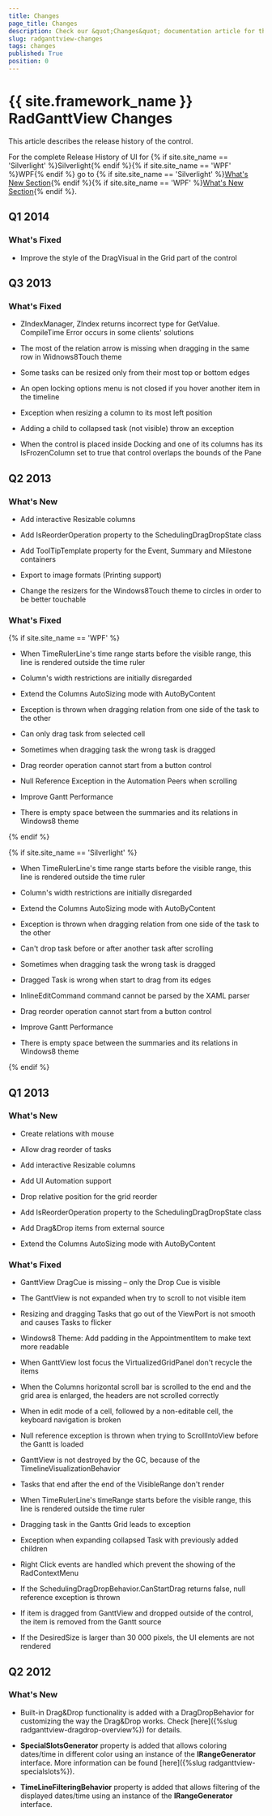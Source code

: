 ```yaml
---
title: Changes
page_title: Changes
description: Check our &quot;Changes&quot; documentation article for the RadGanttView {{ site.framework_name }} control.
slug: radganttview-changes
tags: changes
published: True
position: 0
---
```


# {{ site.framework_name }} RadGanttView Changes

This article describes the release history of the control.

For the complete Release History of UI for {% if site.site_name == 'Silverlight' %}Silverlight{% endif %}{% if site.site_name == 'WPF' %}WPF{% endif %} go to {% if site.site_name == 'Silverlight' %}[What's New Section](http://www.telerik.com/products/silverlight/whats-new.aspx){% endif %}{% if site.site_name == 'WPF' %}[What's New Section](http://www.telerik.com/products/wpf/whats-new.aspx){% endif %}.
		
## Q1 2014

### What's Fixed

* Improve the style of the DragVisual in the Grid part of the control

## Q3 2013

### What's Fixed

* ZIndexManager, ZIndex returns incorrect type for GetValue. CompileTime Error occurs in some clients' solutions

* The most of the relation arrow is missing when dragging in the same row in Widnows8Touch theme

* Some tasks can be resized only from their most top or bottom edges

* An open locking options menu is not closed if you hover another item in the timeline

* Exception when resizing a column to its most left position

* Adding a child to collapsed task (not visible) throw an exception

* When the control is placed inside Docking and one of its columns has its IsFrozenColumn set to true that control overlaps the bounds of the Pane

## Q2 2013

### What's New

* Add interactive Resizable columns

* Add IsReorderOperation property to the SchedulingDragDropState class

* Add ToolTipTemplate property for the Event, Summary and Milestone containers

* Export to image formats (Printing support)

* Change the resizers for the Windows8Touch theme to circles in order to be better touchable

### What's Fixed

{% if site.site_name == 'WPF' %}

* When TimeRulerLine's time range starts before the visible range, this line is rendered outside the time ruler

* Column's width restrictions are initially disregarded

* Extend the Columns AutoSizing mode with AutoByContent

* Exception is thrown when dragging relation from one side of the task to the other

* Can only drag task from selected cell

* Sometimes when dragging task the wrong task is dragged

* Drag reorder operation cannot start from a button control

* Null Reference Exception in the Automation Peers when scrolling

* Improve Gantt Performance

* There is empty space between the summaries and its relations in Windows8 theme 

{% endif %}

{% if site.site_name == 'Silverlight' %}

* When TimeRulerLine's time range starts before the visible range, this line is rendered outside the time ruler

* Column's width restrictions are initially disregarded

* Extend the Columns AutoSizing mode with AutoByContent

* Exception is thrown when dragging relation from one side of the task to the other

* Can't drop task before or after another task after scrolling

* Sometimes when dragging task the wrong task is dragged

* Dragged Task is wrong when start to drag from its edges

* InlineEditCommand command cannot be parsed by the XAML parser

* Drag reorder operation cannot start from a button control

* Improve Gantt Performance

* There is empty space between the summaries and its relations in Windows8 theme

{% endif %}

## Q1 2013

### What's New

* Create relations with mouse

* Allow drag reorder of tasks 

* Add interactive Resizable columns

* Add UI Automation support

* Drop relative position for the grid reorder

* Add IsReorderOperation property to the SchedulingDragDropState class

* Add Drag&Drop items from external source

* Extend the Columns AutoSizing mode with AutoByContent

### What's Fixed

* GanttView DragCue is missing – only the Drop Cue is visible

* The GanttView is not expanded when try to scroll to not visible item

* Resizing and dragging Tasks that go out of the ViewPort is not smooth and causes Tasks to flicker

* Windows8 Theme: Add padding in the AppointmentItem to make text more readable

* When GanttView lost focus the VirtualizedGridPanel don't recycle the items

* When the Columns horizontal scroll bar is scrolled to the end and the grid area is enlarged, the headers are not scrolled correctly

* When in edit mode of a cell, followed by a non-editable cell, the keyboard navigation is broken

* Null reference exception is thrown when trying to ScrollIntoView before the Gantt is loaded

* GanttView is not destroyed by the GC, because of the TimelineVisualizationBehavior

* Tasks that end after the end of the VisibleRange don't render

* When TimeRulerLine's timeRange starts before the visible range, this line is rendered outside the time ruler

* Dragging task in the Gantts Grid leads to exception 

* Exception when expanding collapsed Task with previously added children

* Right Click events are handled which prevent the showing of the RadContextMenu

* If the SchedulingDragDropBehavior.CanStartDrag returns false, null reference exception is thrown

* If item is dragged from GanttView and dropped outside of the control, the item is removed from the Gantt source 

* If the DesiredSize is larger than 30 000 pixels, the UI elements are not rendered

## Q2 2012

### What's New

* Built-in Drag&Drop functionality is added with a DragDropBehavior for customizing the way the Drag&Drop works. Check [here]({%slug radganttview-dragdrop-overview%}) for details.

* __SpecialSlotsGenerator__ property is added that allows coloring dates/time in different color using an instance of the __IRangeGenerator__ interface. More information can be found [here]({%slug radganttview-specialslots%}).

* __TimeLineFilteringBehavior__ property is added that allows filtering of the displayed dates/time using an instance of the __IRangeGenerator__ interface.
